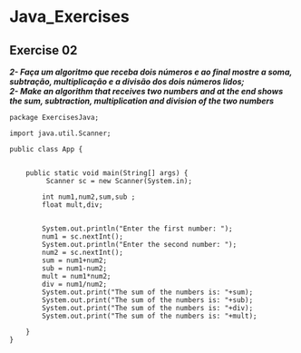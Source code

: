 # Java_Exercises
## Exercise 02
***2- Faça um algoritmo que receba dois números e ao final mostre a soma, subtração, multiplicação e a divisão 
dos dois números lidos;***<br>
***2-  Make an algorithm that receives two numbers and at the end shows the sum, subtraction, multiplication and division 
of the two numbers***
``` 
package ExercisesJava;

import java.util.Scanner;

public class App {
    

    public static void main(String[] args) {
         Scanner sc = new Scanner(System.in);
        
        int num1,num2,sum,sub ;
        float mult,div;
        
        
        System.out.println("Enter the first number: ");
        num1 = sc.nextInt();
        System.out.println("Enter the second number: ");
        num2 = sc.nextInt();
        sum = num1+num2;
        sub = num1-num2;
        mult = num1*num2;
        div = num1/num2;
        System.out.print("The sum of the numbers is: "+sum);
        System.out.print("The sum of the numbers is: "+sub);
        System.out.print("The sum of the numbers is: "+div);
        System.out.print("The sum of the numbers is: "+mult);
        
    }
}


```


